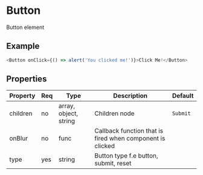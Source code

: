 # Button
Button element

## Example

```javascript
<Button onClick={() => alert('You clicked me!')}>Click Me!</Button>
```

## Properties

| Property         | Req   | Type                  | Description                                               | Default   |
| ---------------- | ----- | --------------------- | --------------------------------------------------------- | --------- |
| children         | no    | array, object, string | Children node                                             | `Submit`  |
| onBlur           | no    | func                  | Callback function that is fired when component is clicked |           |
| type             | yes   | string                | Button type f.e button, submit, reset                     |           |
